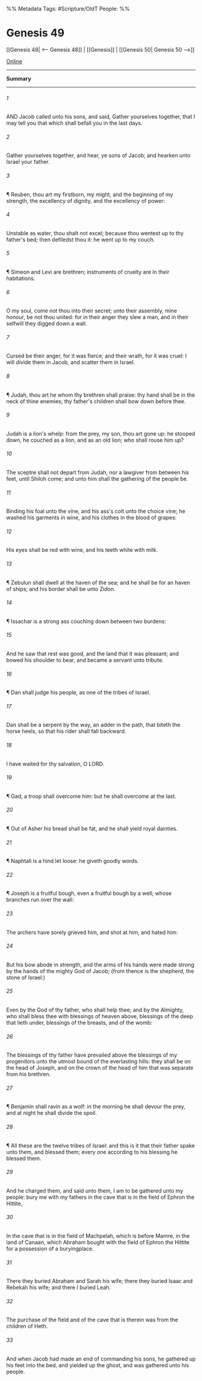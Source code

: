 

%% Metadata
Tags: #Scripture/OldT
People: 
%%
# Genesis 49
[[Genesis 48| <-- Genesis 48]] | [[Genesis]] | [[Genesis 50| Genesis 50 -->]]

[Online](https://churchofjesuschrist.org/study/scriptures/ot/gen/49?lang=eng)

---
__Summary__



---

###### 1
AND Jacob called unto his sons, and said, Gather yourselves together, that I may tell you that which shall befall you in the last days.
###### 2
Gather yourselves together, and hear, ye sons of Jacob; and hearken unto Israel your father.
###### 3
¶ Reuben, thou art my firstborn, my might, and the beginning of my strength, the excellency of dignity, and the excellency of power:
###### 4
Unstable as water, thou shalt not excel; because thou wentest up to thy father's bed; then defiledst thou it: he went up to my couch.
###### 5
¶ Simeon and Levi are brethren; instruments of cruelty are in their habitations.
###### 6
O my soul, come not thou into their secret; unto their assembly, mine honour, be not thou united: for in their anger they slew a man, and in their selfwill they digged down a wall.
###### 7
Cursed be their anger, for it was fierce; and their wrath, for it was cruel: I will divide them in Jacob, and scatter them in Israel.
###### 8
¶ Judah, thou art he whom thy brethren shall praise: thy hand shall be in the neck of thine enemies; thy father's children shall bow down before thee.
###### 9
Judah is a lion's whelp: from the prey, my son, thou art gone up: he stooped down, he couched as a lion, and as an old lion; who shall rouse him up?
###### 10
The sceptre shall not depart from Judah, nor a lawgiver from between his feet, until Shiloh come; and unto him shall the gathering of the people be.
###### 11
Binding his foal unto the vine, and his ass's colt unto the choice vine; he washed his garments in wine, and his clothes in the blood of grapes:
###### 12
His eyes shall be red with wine, and his teeth white with milk.
###### 13
¶ Zebulun shall dwell at the haven of the sea; and he shall be for an haven of ships; and his border shall be unto Zidon.
###### 14
¶ Issachar is a strong ass couching down between two burdens:
###### 15
And he saw that rest was good, and the land that it was pleasant; and bowed his shoulder to bear, and became a servant unto tribute.
###### 16
¶ Dan shall judge his people, as one of the tribes of Israel.
###### 17
Dan shall be a serpent by the way, an adder in the path, that biteth the horse heels, so that his rider shall fall backward.
###### 18
I have waited for thy salvation, O LORD.
###### 19
¶ Gad, a troop shall overcome him: but he shall overcome at the last.
###### 20
¶ Out of Asher his bread shall be fat, and he shall yield royal dainties.
###### 21
¶ Naphtali is a hind let loose: he giveth goodly words.
###### 22
¶ Joseph is a fruitful bough, even a fruitful bough by a well; whose branches run over the wall:
###### 23
The archers have sorely grieved him, and shot at him, and hated him:
###### 24
But his bow abode in strength, and the arms of his hands were made strong by the hands of the mighty God of Jacob; (from thence is the shepherd, the stone of Israel:)
###### 25
Even by the God of thy father, who shall help thee; and by the Almighty, who shall bless thee with blessings of heaven above, blessings of the deep that lieth under, blessings of the breasts, and of the womb:
###### 26
The blessings of thy father have prevailed above the blessings of my progenitors unto the utmost bound of the everlasting hills: they shall be on the head of Joseph, and on the crown of the head of him that was separate from his brethren.
###### 27
¶ Benjamin shall ravin as a wolf: in the morning he shall devour the prey, and at night he shall divide the spoil.
###### 28
¶ All these are the twelve tribes of Israel: and this is it that their father spake unto them, and blessed them; every one according to his blessing he blessed them.
###### 29
And he charged them, and said unto them, I am to be gathered unto my people: bury me with my fathers in the cave that is in the field of Ephron the Hittite,
###### 30
In the cave that is in the field of Machpelah, which is before Mamre, in the land of Canaan, which Abraham bought with the field of Ephron the Hittite for a possession of a buryingplace.
###### 31
There they buried Abraham and Sarah his wife; there they buried Isaac and Rebekah his wife; and there I buried Leah.
###### 32
The purchase of the field and of the cave that is therein was from the children of Heth.
###### 33
And when Jacob had made an end of commanding his sons, he gathered up his feet into the bed, and yielded up the ghost, and was gathered unto his people.



